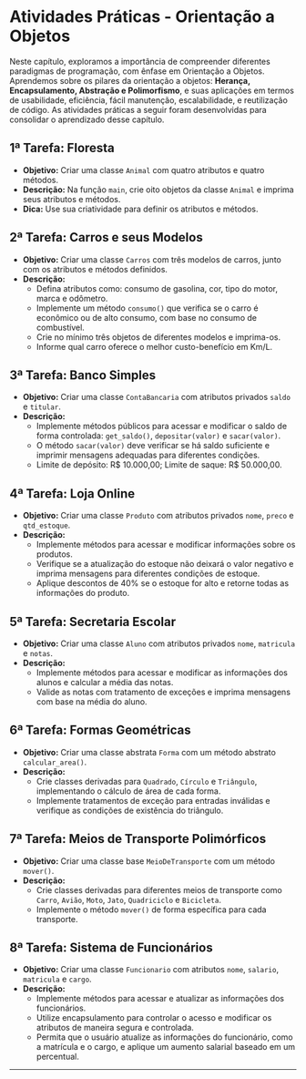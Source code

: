 # Atividades Práticas - Orientação a Objetos

Neste capítulo, exploramos a importância de compreender diferentes paradigmas de programação, com ênfase em Orientação a Objetos. Aprendemos sobre os pilares da orientação a objetos: **Herança, Encapsulamento, Abstração e Polimorfismo**, e suas aplicações em termos de usabilidade, eficiência, fácil manutenção, escalabilidade, e reutilização de código. As atividades práticas a seguir foram desenvolvidas para consolidar o aprendizado desse capítulo.

## 1ª Tarefa: Floresta
- **Objetivo:** Criar uma classe `Animal` com quatro atributos e quatro métodos.
- **Descrição:** Na função `main`, crie oito objetos da classe `Animal` e imprima seus atributos e métodos.
- **Dica:** Use sua criatividade para definir os atributos e métodos.

## 2ª Tarefa: Carros e seus Modelos
- **Objetivo:** Criar uma classe `Carros` com três modelos de carros, junto com os atributos e métodos definidos.
- **Descrição:**
    - Defina atributos como: consumo de gasolina, cor, tipo do motor, marca e odômetro.
    - Implemente um método `consumo()` que verifica se o carro é econômico ou de alto consumo, com base no consumo de combustível.
    - Crie no mínimo três objetos de diferentes modelos e imprima-os.
    - Informe qual carro oferece o melhor custo-benefício em Km/L.

## 3ª Tarefa: Banco Simples
- **Objetivo:** Criar uma classe `ContaBancaria` com atributos privados `saldo` e `titular`.
- **Descrição:**
    - Implemente métodos públicos para acessar e modificar o saldo de forma controlada: `get_saldo()`, `depositar(valor)` e `sacar(valor)`.
    - O método `sacar(valor)` deve verificar se há saldo suficiente e imprimir mensagens adequadas para diferentes condições.
    - Limite de depósito: R$ 10.000,00; Limite de saque: R$ 50.000,00.

## 4ª Tarefa: Loja Online
- **Objetivo:** Criar uma classe `Produto` com atributos privados `nome`, `preco` e `qtd_estoque`.
- **Descrição:**
    - Implemente métodos para acessar e modificar informações sobre os produtos.
    - Verifique se a atualização do estoque não deixará o valor negativo e imprima mensagens para diferentes condições de estoque.
    - Aplique descontos de 40% se o estoque for alto e retorne todas as informações do produto.

## 5ª Tarefa: Secretaria Escolar
- **Objetivo:** Criar uma classe `Aluno` com atributos privados `nome`, `matricula` e `notas`.
- **Descrição:**
    - Implemente métodos para acessar e modificar as informações dos alunos e calcular a média das notas.
    - Valide as notas com tratamento de exceções e imprima mensagens com base na média do aluno.

## 6ª Tarefa: Formas Geométricas
- **Objetivo:** Criar uma classe abstrata `Forma` com um método abstrato `calcular_area()`.
- **Descrição:**
    - Crie classes derivadas para `Quadrado`, `Círculo` e `Triângulo`, implementando o cálculo de área de cada forma.
    - Implemente tratamentos de exceção para entradas inválidas e verifique as condições de existência do triângulo.

## 7ª Tarefa: Meios de Transporte Polimórficos
- **Objetivo:** Criar uma classe base `MeioDeTransporte` com um método `mover()`.
- **Descrição:**
    - Crie classes derivadas para diferentes meios de transporte como `Carro`, `Avião`, `Moto`, `Jato`, `Quadriciclo` e `Bicicleta`.
    - Implemente o método `mover()` de forma específica para cada transporte.

## 8ª Tarefa: Sistema de Funcionários
- **Objetivo:** Criar uma classe `Funcionario` com atributos `nome`, `salario`, `matricula` e `cargo`.
- **Descrição:**
    - Implemente métodos para acessar e atualizar as informações dos funcionários.
    - Utilize encapsulamento para controlar o acesso e modificar os atributos de maneira segura e controlada.
    - Permita que o usuário atualize as informações do funcionário, como a matrícula e o cargo, e aplique um aumento salarial baseado em um percentual.

---


